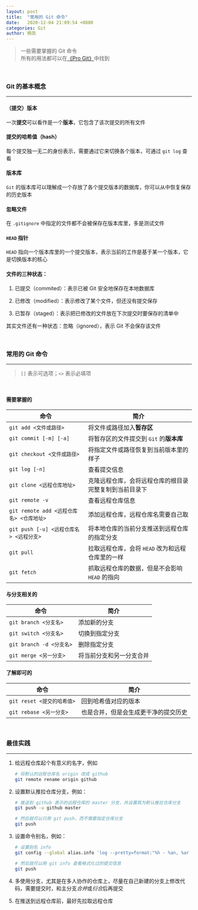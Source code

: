 ```yaml
---
layout: post
title:  "常用的 Git 命令"
date:   2020-12-04 21:09:54 +0800
categories: Git
author: 杨凯
---
```


> 一些需要掌握的 Git 命令  
> 所有的用法都可以在[《Pro Git》](https://gitee.com/progit/)中找到  

<br>

### Git 的基本概念
___

#### （提交）版本

一次**提交**可以看作是一个**版本**，它包含了该次提交的所有文件  

#### 提交的哈希值（hash）

每个提交独一无二的身份表示，需要通过它来切换各个版本，可通过 `git log` 查看  

#### 版本库

`Git` 的版本库可以理解成一个存放了各个提交版本的数据库，你可以从中恢复保存的历史版本  

#### 忽略文件

在 `.gitignore` 中指定的文件都不会被保存在版本库里，多是测试文件  

#### `HEAD` 指针

`HEAD` 指向一个版本库里的一个提交版本，表示当前的工作是基于某一个版本，它是切换版本的核心  

#### 文件的三种状态：  

1. 已提交（commited）：表示已被 Git 安全地保存在本地数据库    

2. 已修改（modified）：表示修改了某个文件，但还没有提交保存  

3. 已暂存（staged）：表示把已修改的文件放在下次提交时要保存的清单中  

其实文件还有一种状态：忽略（ignored），表示 Git 不会保存该文件  

<br>

### 常用的 Git 命令
___

> `[]` 表示可选项；`<>` 表示必填项  

<br>

#### 需要掌握的

| 命令 | 简介 |
|-----|-----|
| `git add <文件或路径>` | 将文件或路径加入**暂存区** |
| `git commit [-m] [-a]` | 将暂存区的文件提交到 `Git` 的**版本库** |
| `git checkout <文件或路径>` | 将指定文件或路径恢复到当前版本里的样子 |
| `git log [-n]` | 查看提交信息 |
| `git clone <远程仓库地址>` | 克隆远程仓库，会将远程仓库的根目录完整复制到当前目录下 |
| `git remote -v` | 查看远程仓库信息 |
| `git remote add <远程仓库名> <仓库地址>` | 添加远程仓库，远程仓库名需要自己取 |
| `git push [-u] <远程仓库名> <远程分支>` | 将本地仓库的当前分支推送到远程仓库的指定分支 |
| `git pull` | 拉取远程仓库，会将 `HEAD` 改为和远程仓库里的一样 |
| `git fetch` | 抓取远程仓库的数据，但是不会影响 `HEAD` 的指向 |

#### 与分支相关的

| 命令 | 简介 |
|-----|-----|
| `git branch <分支名>` | 添加新的分支 |
| `git switch <分支名>` | 切换到指定分支 |
| `git branch -d <分支名>` | 删除指定分支 |
| `git merge <另一分支>` | 将当前分支和另一分支合并 |

#### 了解即可的

| 命令 | 简介 |
|-----|-----|
| `git reset <提交的哈希值>` | 回到哈希值对应的版本 |
| `git rebase <另一分支>` | 也是合并，但是会生成更干净的提交历史 |

<br>

### 最佳实践
___

1. 给远程仓库起个有意义的名字，例如  

    ```bash
    # 将默认的远程仓库名 origin 改成 github
    git remote rename origin github
    ```

2. 设置默认推拉仓库分支，例如：  

    ```bash
    # 推送到 github 表示的远程仓库的 master 分支，并设置其为默认推拉仓库分支
    git push -u github master
    
    # 然后就可以只用 git push，而不需要指定仓库分支
    git push
    ```

3. 设置命令别名，例如：  

    ```bash
    # 设置别名 info
    git config --global alias.info 'log --pretty=format:"%h - %an, %ar : %s" --graph'

    # 然后就可以用 git info 查看格式化过的提交信息
    git push
    ```

4. 多使用分支，尤其是在多人协作的仓库上，尽量在自己新建的分支上修改代码，需要提交时，和主分支*合并*或*衍合*后再提交  

5. 在推送到远程仓库前，最好先拉取远程仓库  